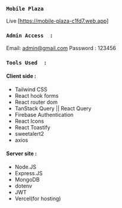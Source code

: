 
### `Mobile Plaza`
Live [https://mobile-plaza-c1fd7.web.app]

### `Admin Access  :`
Email: admin@gmail.com Password : 123456

### `Tools Used  :`

<h4>Client side : </h4>
<ul>
<li>Tailwind CSS</li>
<li>React hook forms</li>
<li>React router dom</li>
<li>TanStack Query || React Query </li>
<li>Firebase Authentication </li>
<li>React Icons</li>
<li>React Toastify </li>
<li>sweetalert2 </li>
<li>axios </li>
</ul>

<h4>Server site : </h4>
<ul>
<li>Node.JS</li>
<li>Express.JS</li>
<li>MongoDB</li>
<li>dotenv</li>
<li>JWT</li>
<li>Vercel(for hosting)</li>
</ul>


